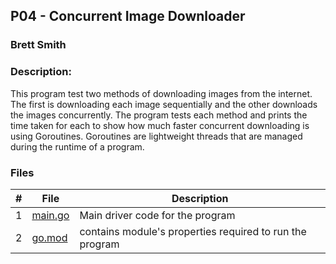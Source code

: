 ## P04 - Concurrent Image Downloader
### Brett Smith
### Description:

This program test two methods of downloading images from the internet.
The first is downloading each image sequentially and the other downloads
the images concurrently. The program tests each method and prints the
time taken for each to show how much faster concurrent downloading is
using Goroutines. Goroutines are lightweight threads that are managed
during the runtime of a program.

### Files

|   #   | File            | Description                                        |
| :---: | --------------- | -------------------------------------------------- |
|   1   | [main.go](https://github.com/bsmith578/4143-PLC/blob/main/Assignments/P04/main.go) | Main driver code for the program |
|   2   | [go.mod](https://github.com/bsmith578/4143-PLC/blob/main/Assignments/P04/go.mod) | contains module's properties required to run the program |